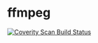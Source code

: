 # ffmpeg
<a href="https://scan.coverity.com/projects/ffmpeg-2-6-3">
  <img alt="Coverity Scan Build Status"
       src="https://scan.coverity.com/projects/31402/badge.svg"/>
</a>
